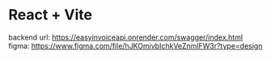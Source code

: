 # React + Vite

backend url: https://easyinvoiceapi.onrender.com/swagger/index.html
figma: https://www.figma.com/file/hJKOmivbIchkVeZnmlFW3r?type=design